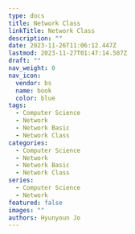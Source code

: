 ```yaml
---
type: docs
title: Network Class
linkTitle: Network Class
description: ""
date: 2023-11-26T11:06:12.447Z
lastmod: 2023-11-27T01:47:14.587Z
draft: ""
nav_weight: 0
nav_icon:
  vendor: bs
  name: book
  color: blue
tags:
  - Computer Science
  - Network
  - Network Basic
  - Network Class
categories:
  - Computer Science
  - Network
  - Network Basic
  - Network Class
series:
  - Computer Science
  - Network
featured: false
images: ""
authors: Hyunyoun Jo
---
```

